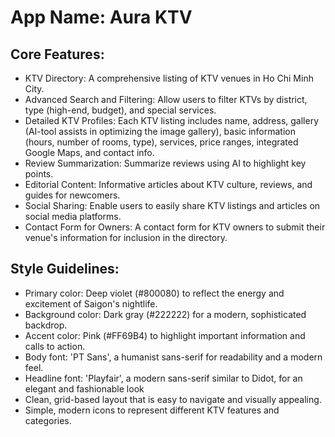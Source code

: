 # **App Name**: Aura KTV

## Core Features:

- KTV Directory: A comprehensive listing of KTV venues in Ho Chi Minh City.
- Advanced Search and Filtering: Allow users to filter KTVs by district, type (high-end, budget), and special services.
- Detailed KTV Profiles: Each KTV listing includes name, address, gallery (AI-tool assists in optimizing the image gallery), basic information (hours, number of rooms, type), services, price ranges, integrated Google Maps, and contact info.
- Review Summarization: Summarize reviews using AI to highlight key points.
- Editorial Content: Informative articles about KTV culture, reviews, and guides for newcomers.
- Social Sharing: Enable users to easily share KTV listings and articles on social media platforms.
- Contact Form for Owners: A contact form for KTV owners to submit their venue's information for inclusion in the directory.

## Style Guidelines:

- Primary color: Deep violet (#800080) to reflect the energy and excitement of Saigon's nightlife.
- Background color: Dark gray (#222222) for a modern, sophisticated backdrop.
- Accent color: Pink (#FF69B4) to highlight important information and calls to action.
- Body font: 'PT Sans', a humanist sans-serif for readability and a modern feel.
- Headline font: 'Playfair', a modern sans-serif similar to Didot, for an elegant and fashionable look
- Clean, grid-based layout that is easy to navigate and visually appealing.
- Simple, modern icons to represent different KTV features and categories.